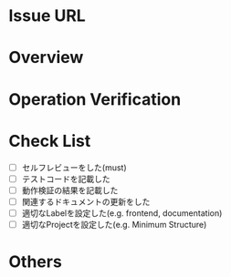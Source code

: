 # Issue URL

<!--

対応するissueのURLを記載してください。

-->

# Overview

<!--

対応背景、内容等を記載してください。

-->

# Operation Verification

<!--

動作検証結果のログ等があれば記載してください。

-->

# Check List

- [ ] セルフレビューをした(must)
- [ ] テストコードを記載した
- [ ] 動作検証の結果を記載した
- [ ] 関連するドキュメントの更新をした
- [ ] 適切なLabelを設定した(e.g. frontend, documentation)
- [ ] 適切なProjectを設定した(e.g. Minimum Structure)

# Others

<!--

補足等あれば記載してください。

-->
